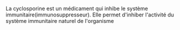 La cyclosporine est un médicament qui inhibe le système immunitaire(immunosuppresseur). Elle permet d'inhiber l'activité du système immunitaire naturel de l'organisme